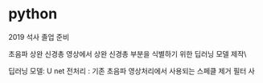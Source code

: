# python

2019 석사 졸업 준비

초음파 상완 신경총 영상에서 상완 신경총 부분을 식별하기 위한 딥러닝 모델 제작\

딥러닝 모델: U net
전처리 : 기존 초음파 영상처리에서 사용되는 스페클 제거 필터 사
